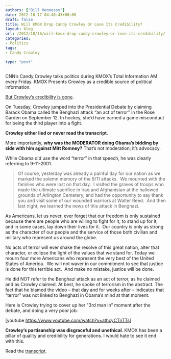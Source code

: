 ```yaml
---
authors: ["Bill Hennessy"]
date: 2012-10-17 04:40:43+00:00
draft: false
title: Will KMOX Drop Candy Crowley Or Lose Its Credibility?
layout: blog
url: /2012/10/16/will-kmox-drop-candy-crowley-or-lose-its-credibility/
categories:
- Politics
tags:
- Candy Crowley

type: "post"
---
```


CNN’s Candy Crowley talks politics during KMOX’s Total Information AM every Friday. KMOX Presents Crowley as a credible source of political information.

[But Crowley’s credibility is gone](https://twitchy.com/2012/10/16/and-now-cnn-walks-back-false-act-of-terror-fact-check/).

On Tuesday, Crowley jumped into the Presidential Debate by claiming Barack Obama called the Benghazi attack “an act of terror” in the Rose Garden on September 12. In hockey, she’d have earned a game misconduct for being the third player into a fight.

**Crowley either lied or never read the transcript**.

More importantly, **why was the MODERATOR doing Obama’s bidding by side with him against Mitt Romney?** That’s not moderation; it’s advocacy.

While Obama did use the word “terror” in that speech, he was clearly referring to 9-11-2001.


> Of course, yesterday was already a painful day for our nation as we marked the solemn memory of the 9/11 attacks.  We mourned with the families who were lost on that day.  I visited the graves of troops who made the ultimate sacrifice in Iraq and Afghanistan at the hallowed grounds of Arlington Cemetery, and had the opportunity to say thank you and visit some of our wounded warriors at Walter Reed.  And then last night, we learned the news of this attack in Benghazi.

As Americans, let us never, ever forget that our freedom is only sustained because there are people who are willing to fight for it, to stand up for it, and in some cases, lay down their lives for it.  Our country is only as strong as the character of our people and the service of those both civilian and military who represent us around the globe.

No acts of terror will ever shake the resolve of this great nation, alter that character, or eclipse the light of the values that we stand for. Today we mourn four more Americans who represent the very best of the United States of America.  We will not waver in our commitment to see that justice is done for this terrible act.  And make no mistake, justice will be done.


He did NOT refer to the Benghazi attack as an act of terror, as he claimed and as Crowley claimed. At best, he spoke of terrorism in the abstract. The fact that he blamed the video – that day and for weeks after – indicates that “terror” was not linked to Benghazi in Obama’s mind at that moment.

Here is Crowley trying to cover up her "3rd man in” moment after the debate, and doing a very poor job.

[youtube https://www.youtube.com/watch?v=athcyCTnTTs]



**Crowley’s partisanship was disgraceful and unethical**. KMOX has been a pillar of quality and credibility for generations. I would hate to see it end with this.

Read the [transcript](https://blogs.wsj.com/washwire/2012/10/16/replay-obamas-rose-garden-remarks-on-libya/).
